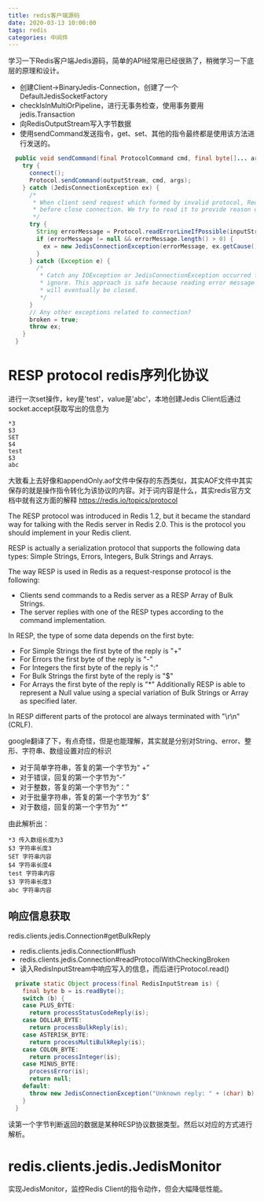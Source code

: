 ```yaml
---
title: redis客户端源码
date: 2020-03-13 10:00:00
tags: redis
categories: 中间件
---
```


学习一下Redis客户端Jedis源码，简单的API经常用已经很熟了，稍微学习一下底层的原理和设计。
<!-- more -->

- 创建Client->BinaryJedis-Connection，创建了一个DefaultJedisSocketFactory
- checkIsInMultiOrPipeline，进行无事务检查，使用事务要用jedis.Transaction
- 向RedisOutputStream写入字节数据
- 使用sendCommand发送指令，get、set、其他的指令最终都是使用该方法进行发送的。

``` java
  public void sendCommand(final ProtocolCommand cmd, final byte[]... args) {
    try {
      connect();
      Protocol.sendCommand(outputStream, cmd, args);
    } catch (JedisConnectionException ex) {
      /*
       * When client send request which formed by invalid protocol, Redis send back error message
       * before close connection. We try to read it to provide reason of failure.
       */
      try {
        String errorMessage = Protocol.readErrorLineIfPossible(inputStream);
        if (errorMessage != null && errorMessage.length() > 0) {
          ex = new JedisConnectionException(errorMessage, ex.getCause());
        }
      } catch (Exception e) {
        /*
         * Catch any IOException or JedisConnectionException occurred from InputStream#read and just
         * ignore. This approach is safe because reading error message is optional and connection
         * will eventually be closed.
         */
      }
      // Any other exceptions related to connection?
      broken = true;
      throw ex;
    }
  }
```

# RESP protocol redis序列化协议
进行一次set操作，key是'test'，value是'abc'，本地创建Jedis Client后通过socket.accept获取写出的信息为
```
*3
$3
SET
$4
test
$3
abc
```

大致看上去好像和appendOnly.aof文件中保存的东西类似，其实AOF文件中其实保存的就是操作指令转化为该协议的内容。对于词内容是什么，其实redis官方文档中就有这方面的解释 https://redis.io/topics/protocol

The RESP protocol was introduced in Redis 1.2, but it became the standard way for talking with the Redis server in Redis 2.0. This is the protocol you should implement in your Redis client.

RESP is actually a serialization protocol that supports the following data types: Simple Strings, Errors, Integers, Bulk Strings and Arrays.

The way RESP is used in Redis as a request-response protocol is the following:

- Clients send commands to a Redis server as a RESP Array of Bulk Strings.
- The server replies with one of the RESP types according to the command implementation.

In RESP, the type of some data depends on the first byte:
- For Simple Strings the first byte of the reply is "+"
- For Errors the first byte of the reply is "-"
- For Integers the first byte of the reply is ":"
- For Bulk Strings the first byte of the reply is "$"
- For Arrays the first byte of the reply is "*"
Additionally RESP is able to represent a Null value using a special variation of Bulk Strings or Array as specified later.

In RESP different parts of the protocol are always terminated with "\r\n" (CRLF).

google翻译了下，有点奇怪，但是也能理解，其实就是分别对String、error、整形、字符串、数组设置对应的标识
- 对于简单字符串，答复的第一个字节为“ +”
- 对于错误，回复的第一个字节为“-”
- 对于整数，答复的第一个字节为“：”
- 对于批量字符串，答复的第一个字节为“ $”
- 对于数组，回复的第一个字节为“ *”

由此解析出：
```
*3 传入数组长度为3 
$3 字符串长度3
SET 字符串内容
$4 字符串长度4
test 字符串内容
$3 字符串长度3
abc 字符串内容
```

## 响应信息获取
redis.clients.jedis.Connection#getBulkReply
- redis.clients.jedis.Connection#flush
- redis.clients.jedis.Connection#readProtocolWithCheckingBroken
- 读入RedisInputStream中响应写入的信息，而后进行Protocol.read()

``` java
  private static Object process(final RedisInputStream is) {
    final byte b = is.readByte();
    switch (b) {
    case PLUS_BYTE:
      return processStatusCodeReply(is);
    case DOLLAR_BYTE:
      return processBulkReply(is);
    case ASTERISK_BYTE:
      return processMultiBulkReply(is);
    case COLON_BYTE:
      return processInteger(is);
    case MINUS_BYTE:
      processError(is);
      return null;
    default:
      throw new JedisConnectionException("Unknown reply: " + (char) b);
    }
  }
```
读第一个字节判断返回的数据是某种RESP协议数据类型。然后以对应的方式进行解析。

# redis.clients.jedis.JedisMonitor
实现JedisMonitor，监控Redis Client的指令动作，但会大幅降低性能。